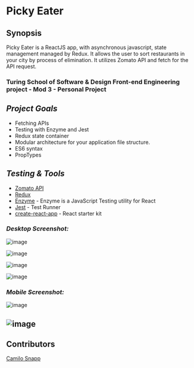 
# Picky Eater

## Synopsis

Picky Eater is a ReactJS app, with asynchronous javascript, state management managed by Redux. It allows the 
user to sort restaurants in your city by process of elimination. It utilizes Zomato API and fetch for the API request.

### Turing School of Software & Design Front-end Engineering project - Mod 3 - Personal Project

## *Project Goals*

* Fetching APIs
* Testing with Enzyme and Jest
* Redux state container
* Modular architecture for your application file structure.
* ES6 syntax
* PropTypes

## *Testing & Tools*

* [Zomato API](https://developers.zomato.com/api#headline1)
* [Redux](https://redux.js.org/)
* [Enzyme](https://github.com/airbnb/enzyme) - Enzyme is a JavaScript Testing utility for React
* [Jest](https://facebook.github.io/jest/en/) - Test Runner
* [create-react-app](https://github.com/facebook/create-react-app) - React starter kit

### *Desktop Screenshot:* 
![image](https://user-images.githubusercontent.com/8752377/41048668-7ae17668-696c-11e8-8178-b80025ebb4dc.png)

![image](https://user-images.githubusercontent.com/8752377/41049223-a9829a46-696d-11e8-8c66-00e5ddbf3ce4.png)

![image](https://user-images.githubusercontent.com/8752377/41049312-dd78afb6-696d-11e8-8b89-5c8cc9af05a5.png)

![image](https://user-images.githubusercontent.com/8752377/41049352-f7d062b4-696d-11e8-9f0e-9e5077711fa5.png)


### *Mobile Screenshot:* 

![image](https://user-images.githubusercontent.com/8752377/41048549-2ca94660-696c-11e8-9911-0acd6d850a36.png)

![image](https://user-images.githubusercontent.com/8752377/41049425-1fd23242-696e-11e8-9484-9829647c4a39.png)
---

## Contributors

[Camilo Snapp](https://github.com/CamArturo)